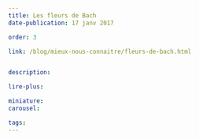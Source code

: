 ```yaml
---
title: Les fleurs de Bach
date-publication: 17 janv 2017

order: 3

link: /blog/mieux-nous-connaitre/fleurs-de-bach.html


description: 

lire-plus: 

miniature: 
carousel: 

tags: 
---
```


